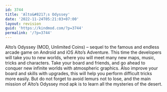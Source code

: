 ```yaml
---
id: 3744
title: 'Alto&#8217;s Odyssey'
date: '2022-11-24T05:21:03+07:00'
layout: revision
guid: 'https://kindmod.com/?p=3744'
permalink: '/?p=3744'
---
```


Alto’s Odyssey (MOD, Unlimited Coins) – sequel to the famous and endless arcade game on Android and iOS Alto’s Adventure. This time the developers will take you to new worlds, where you will meet many new maps, music, tricks and characters. Take your board and friends, and go ahead to conquer new infinite worlds with atmospheric graphics. Also improve your board and skills with upgrades, this will help you perform difficult tricks more easily. But do not forget to avoid lemurs not to lose, and the main mission of Alto’s Odyssey mod apk is to learn all the mysteries of the desert.